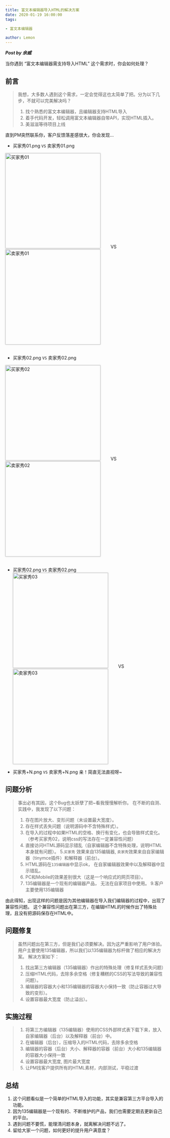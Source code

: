 ```yaml
---
title: 富文本编辑器导入HTML的解决方案
date: 2020-01-19 16:00:00
tags: 

- 富文本编辑器

author: Lemon
---
```


***Post by 余威***

当你遇到 “富文本编辑器需支持导入HTML” 这个需求时，你会如何处理？

## 前言

> 我想，大多数人遇到这个需求，一定会觉得这也太简单了把。分为以下几步，不就可以完美解决吗？
> 1. 找个熟悉的富文本编辑器，且编辑器支持HTML导入
> 2. 着手代码开发，轻松调用富文本编辑器自带API，实现HTML插入。
> 3. 美滋滋等待项目上线

直到PM突然联系你，客户反馈落差感很大，你会发现...

<!-- more -->

+ 买家秀01.png   ```VS```   卖家秀01.png

<div>
	<img src="/images/editor/default-01.png" width="300px" alt="买家秀01" style="box-shadow: 0 0 4px 0 rgba(0,0,0,.2);" />
	<span style="padding: 0 2em;">VS</span>
	<img src="/images/editor/question-01.png" width = "300px" alt="卖家秀01" style="box-shadow: 0 0 4px 0 rgba(0,0,0,.2);"/>
</div>
<br/>

+ 买家秀02.png   ```VS```   卖家秀02.png

<div>
	<img src="/images/editor/default-02.jpg" width="300px" alt="买家秀02" style="box-shadow: 0 0 4px 0 rgba(0,0,0,.2);"/>
	<span style="padding: 0 2em;">VS</span>
	<img src="/images/editor/question-02.jpg" width = "300px" alt="卖家秀02" style="box-shadow: 0 0 4px 0 rgba(0,0,0,.2);"/>
</div>
<br/>

+ 买家秀02.png   ```VS```   卖家秀02.png<div>
	<img src="/images/editor/default-03.png" width="300px" alt="买家秀03" style="box-shadow: 0 0 4px 0 rgba(0,0,0,.2);"/>
	<span style="padding: 0 2em;">VS</span>
	<img src="/images/editor/question-03.png" width = "300px" alt="卖家秀03" style="box-shadow: 0 0 4px 0 rgba(0,0,0,.2);"/>
</div>

+ 买家秀+N.png   ```VS```   卖家秀+N.png
亲！简直无法直视呀~

## 问题分析
> 事出必有其因，这个Bug也太妖孽了把~看我慢慢解析你。
> 在不断的自测、实践中，我发现了以下问题：
> 1. 存在图片放大、变形问题（未设置最大宽度）。
> 2. 存在样式丢失问题（说明源码中不含特殊样式）。
> 3. 在导入的过程中如果HTML的空格、换行有变化，也会导致样式变化。（参考买家秀02，说明css的写法存在一定兼容性问题）
> 4. 直接访问HTML源码显示错乱（自家编辑器不含特殊处理，说明HTML本身就有问题）。
> 5.```买家秀``` 效果来自135编辑器, ```卖家秀```效果来自自家编辑器（tinymce插件）和解释器（前台）。
> 6. HTML源码在```135编辑器```中显示ok， 在自家编辑器效果中以及解释器中显示错乱。
> 7. PC和Mobile的效果差别很大（这是一个响应式的网页项目）。
> 8. 135编辑器是一个现有的编辑器产品， 无法在自家项目中使用。
> 9.客户主要使用135编辑器

由此得知，出现这样的问题是因为其他编辑器在导入我们编辑器的过程中，出现了兼容性问题。
这个兼容性问题出在第三方，在编辑HTML的时候作出了特殊处理，且没有把源码保存在HTML中。

## 问题修复
> 虽然问题出在第三方，但是我们必须要解决。因为这严重影响了用户体验。
> 用户主要使用135编辑器，所以我们以135编辑器为标杆做了相应的解决方案。
> 解决方案如下：
> 1. 找出第三方编辑器（135编辑器）作出的特殊处理（修复样式丢失问题）
> 2. 压缩HTML代码，去除多余空格（修复糟糕的CSS的写法导致的兼容性问题）。
> 3. 编辑器的容器大小和135编辑器的容器大小保持一致（防止容器过大导致的变形）。
> 4. 设置容器最大宽度（防止溢出）。

## 实施过程
> 1. 将第三方编辑器（135编辑器）使用的CSS外部样式表下载下来，放入自家编辑器（后台）以及解释器（前台）中。
> 2. 在编辑器（后台），压缩导入的HTML代码，去除多余空格
> 3. 编辑器的容器（后台）大小、解释器的容器（前台）大小和135编辑器的容器大小保持一致
> 4. 设置容器最大宽度, 图片最大宽度
> 5. 让PM找客户提供所有的HTML素材，内部测试，平稳过渡

## 总结
1. 这个问题看似是一个简单的HTML导入的功能，其实是兼容第三方平台导入的功能。
2. 因为135编辑器是一个现有的、不断维护的产品，我们也需要定期去更新自己的平台。
3. 遇到问题不要慌，能理清问题本身，就离解决问题不远了。
4. 留给大家一个问题，如何更好的提升用户满意度？
